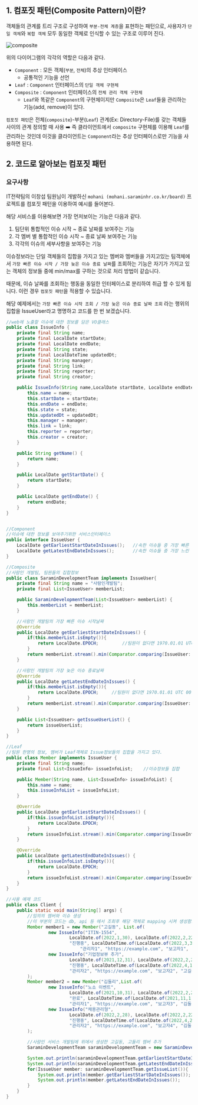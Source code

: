 ## 1. 컴포짓 패턴(Composite Pattern)이란?

객체들의 관계를 트리 구조로 구성하여 `부분-전체 계층`을 표현하는 패턴으로, 사용자가 `단일 객체`와 `복합 객체` 모두 동일한 객체로 인식할 수 있는 구조로 이루어 진다.

![composite](https://user-images.githubusercontent.com/79291114/161786374-843c02e2-ff2d-469f-920e-8fdf77379483.PNG)

위의 다이어그램의 각각의 역할은 다음과 같다.

- `Component` : 모든 객체(`부분`, `전체`)의 추상 인터페이스
    - 공통적인 기능을 선언
- `Leaf` : `Component` 인터페이스의 `단일 객체 구현체`
- `Composite` : `Component` 인터페이스의 `전체 관리 객체 구현체`
    - `Leaf`와 똑같은 `Component`의 구현체이지만 `Composite`은 `Leaf`들을 관리하는 기능(add, remove)이 있다.

`컴포짓 패턴`은  전체(`composite`)-부분(`Leaf`) 관계(Ex: Directory-File)를 갖는 객체들 사이의 관계 정의할 때 사용
:arrow_right: 즉 클라이언트에서 `composite` 구현체를 이용해 `Leaf`를 관리하는 것인데 이것을 클라이언트는 `Component`라는 추상 인터페이스로만 기능을 사용하면 된다.





## 2. 코드로 알아보는 컴포짓 패턴

### 요구사항
IT전략팀의 이창섭 팀원님이 개발하신 `mohani (mohani.saraminhr.co.kr/board)` 프로젝트를 컴포짓 패턴을 이용하여 예시를 들어본다.

해당 서비스를 이용해보면 가장 먼저보이는 기능은 다음과 같다.

1. 팀단위 통합적인 이슈 시작 ~ 종료 날짜를 보여주는 기능
2. 각 멤버 별 통합적인 이슈 시작 ~ 종료 날짜 보여주는 기능
3. 각각의 이슈의 세부사항을 보여주는 기능

이슈정보라는 단일 객체들의 집합을 가지고 있는 멤버와 멤버들을 가지고있는 팀객체에서 `가장 빠른 이슈 시작 / 가장 늦은 이슈 종료 날짜`를 조회하는 기능은 자기가 가지고 있는 객체의 정보들 중에 min/max를 구하는 것으로 처리 방법이 같습니다.

때문에, 이슈 날짜를 조회하는 행동을 동일한 인터페이스로 분리하여 취급 할 수 있게 됩니다. 이런 경우 `컴포짓 패턴`을 적용할 수 있습니다.

해당 예제에서는 `가장 빠른 이슈 시작 조회 / 가장 늦은 이슈 종료 날짜 조회` 라는 행위의 집합을 IssueUser라고 명명하고 코드를 한 번 보겠습니다.

```java
//web에 노출할 이슈에 대한 정보를 담은 VO클래스
public class IssueInfo {
    private final String name;
    private final LocalDate startDate;
    private final LocalDate endDate;
    private final String state;
    private final LocalDateTime updatedDt;
    private final String manager;
    private final String link;
    private final String reporter;
    private final String creator;

    public IssueInfo(String name,LocalDate startDate, LocalDate endDate, String state, LocalDateTime updatedDt, String manager, String link, String reporter, String creator) {
        this.name = name;
        this.startDate = startDate;
        this.endDate = endDate;
        this.state = state;
        this.updatedDt = updatedDt;
        this.manager = manager;
        this.link = link;
        this.reporter = reporter;
        this.creator = creator;
    }

    public String getName() {
        return name;
    }

    public LocalDate getStartDate() {
        return startDate;
    }

    public LocalDate getEndDate() {
        return endDate;
    }
}


//Component
//이슈에 대한 정보를 보여주기위한 서비스인터페이스
public interface IssueUser {
    LocalDate getEarliestStartDateInIssues();   //속한 이슈들 중 가장 빠른 이슈시작날짜
    LocalDate getLatestEndDateInIssues();       //속한 이슈들 중 가장 느린 이슈 종료날짜
}

//Composite
//사람인 개발팀, 팀원들의 집합정보
public class SaraminDevelopmentTeam implements IssueUser{
    private final String name = "사람인개발팀";
    private final List<IssueUser> memberList;

    public SaraminDevelopmentTeam(List<IssueUser> memberList) {
        this.memberList = memberList;
    }

    //사람인 개발팀의 가장 빠른 이슈 시작날짜
    @Override
    public LocalDate getEarliestStartDateInIssues() {
        if(this.memberList.isEmpty()){
            return LocalDate.EPOCH;         //팀원이 없다면 1970.01.01 UTC 00:00:00
        }
        return memberList.stream().min(Comparator.comparing(IssueUser::getEarliestStartDateInIssues)).orElseThrow().getEarliestStartDateInIssues();    //팀의 속한 멤버들의 가장 빠른 이슈시작날짜 중 가장 빠른 이슈 시작 날짜를 가진 멤버 find하여 날짜 get
    }

    //사람인 개발팀의 가장 늦은 이슈 종료날짜
    @Override
    public LocalDate getLatestEndDateInIssues() {
        if(this.memberList.isEmpty()){
            return LocalDate.EPOCH;     //팀원이 없다면 1970.01.01 UTC 00:00:00
        }
        return memberList.stream().min(Comparator.comparing(IssueUser::getLatestEndDateInIssues)).orElseThrow().getLatestEndDateInIssues();     //팀의 속한 멤버들의 이슈 종료날짜 중 가장 늦은 이슈 종료 날짜를 가진 멤버 find 하여 날짜 get
    }

    public List<IssueUser> getIssueUserList() {
        return issueUserList;
    }
}

//Leaf
//팀원 한명의 정보, 멤버가 Leaf객체로 Issue정보들의 집합을 가지고 있다.
public class Member implements IssueUser {
    private final String name;
    private final List<IssueInfo> issueInfoList;    //이슈정보들 집합

    public Member(String name, List<IssueInfo> issueInfoList) {
        this.name = name;
        this.issueInfoList = issueInfoList;
    }

    @Override
    public LocalDate getEarliestStartDateInIssues() {
        if(this.issueInfoList.isEmpty()){
            return LocalDate.EPOCH;
        }
        return issueInfoList.stream().min(Comparator.comparing(IssueInfo::getStartDate)).orElseThrow().getStartDate();  //가진 이슈들 중 가장 빠른 시간 get
    }

    @Override
    public LocalDate getLatestEndDateInIssues() {
        if(this.issueInfoList.isEmpty()){
            return LocalDate.EPOCH;
        }
        return issueInfoList.stream().min(Comparator.comparing(IssueInfo::getEndDate)).orElseThrow().getEndDate();      //가진 이슈들 중 가장 늦은 시간 get
    }
}
```

```java
//사용 예제 코드
public class Client {
    public static void main(String[] args) {
        //임의의 멤버와 이슈 생성
        //이 부분의 코드는 db, api 등 에서 조회후 해당 객체로 mapping 시켜 생성함으로써 대체 될 수 있다.
        Member member1 = new Member("고길동", List.of(
                new IssueInfo("ITIN-1554",
                        LocalDate.of(2022,1,30), LocalDate.of(2022,2,22),
                        "진행중", LocalDateTime.of(LocalDate.of(2022,3,31), LocalTime.now()),
                            "관리자1", "https://example.com", "보고자1", "고길동"),
                new IssueInfo("기업정보뷰 추가",
                        LocalDate.of(2021,12,31), LocalDate.of(2022,2,22),
                        "진행중", LocalDateTime.of(LocalDate.of(2022,4,12), LocalTime.now()),
                        "관리자2", "https://example.com", "보고자2", "고길동"))
        );
        Member member2 = new Member("김둘리",List.of(
                new IssueInfo("노쇼 이벤트",
                        LocalDate.of(2021,10,31), LocalDate.of(2022,2,22),
                        "완료", LocalDateTime.of(LocalDate.of(2021,11,1), LocalTime.now()),
                        "관리자1", "https://example.com", "보고자3", "김둘리"),
                new IssueInfo("채용관리형",
                        LocalDate.of(2022,2,28), LocalDate.of(2022,2,22),
                        "진행중", LocalDateTime.of(LocalDate.of(2022,4,28), LocalTime.now()),
                        "관리자2", "https://example.com", "보고자4", "김둘리"))
        );

        //사람인 서비스 개발팀에 위에서 생성한 고길동, 고둘리 멤버 추가
        SaraminDevelopmentTeam saraminDevelopmentTeam = new SaraminDevelopmentTeam(List.of(member1,member2));

        System.out.println(saraminDevelopmentTeam.getEarliestStartDateInIssues());  //사람인 개발팀의 가장 빠른 이슈 시작 날짜 조회
        System.out.println(saraminDevelopmentTeam.getLatestEndDateInIssues());      //사람인 개발팀의 가장 늦은 이슈 종료 날짜 조회
        for(IssueUser member: saraminDevelopmentTeam.getIssueList()){
            System.out.println(member.getEarliestStartDateInIssues());      //사람인 개발팀에 속한 특정 멤버의 가장 빠른 이슈 시작 날짜 조회
            System.out.println(member.getLatestEndDateInIssues());          //사람인 개발팀에 속한 특정 멤버의 가장 늦은 이슈 종료 날짜 조회
        }
    }
}
```